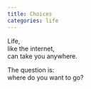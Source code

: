 ```yaml
---
title: Choices
categories: life
---
```

Life,   
like the internet,    
can take you anywhere.

The question is:  
where do you want to go?
